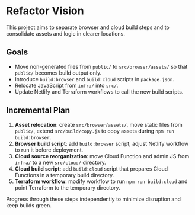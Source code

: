 # Refactor Vision

This project aims to separate browser and cloud build steps and to consolidate assets and logic in clearer locations.

## Goals
- Move non-generated files from `public/` to `src/browser/assets/` so that `public/` becomes build output only.
- Introduce `build:browser` and `build:cloud` scripts in `package.json`.
- Relocate JavaScript from `infra/` into `src/`.
- Update Netlify and Terraform workflows to call the new build scripts.

## Incremental Plan
1. **Asset relocation**: create `src/browser/assets/`, move static files from `public/`, extend `src/build/copy.js` to copy assets during `npm run build:browser`.
2. **Browser build script**: add `build:browser` script, adjust Netlify workflow to run it before deployment.
3. **Cloud source reorganization**: move Cloud Function and admin JS from `infra/` to a new `src/cloud/` directory.
4. **Cloud build script**: add `build:cloud` script that prepares Cloud Functions in a temporary build directory.
5. **Terraform workflow**: modify workflow to run `npm run build:cloud` and point Terraform to the temporary directory.

Progress through these steps independently to minimize disruption and keep builds green.
